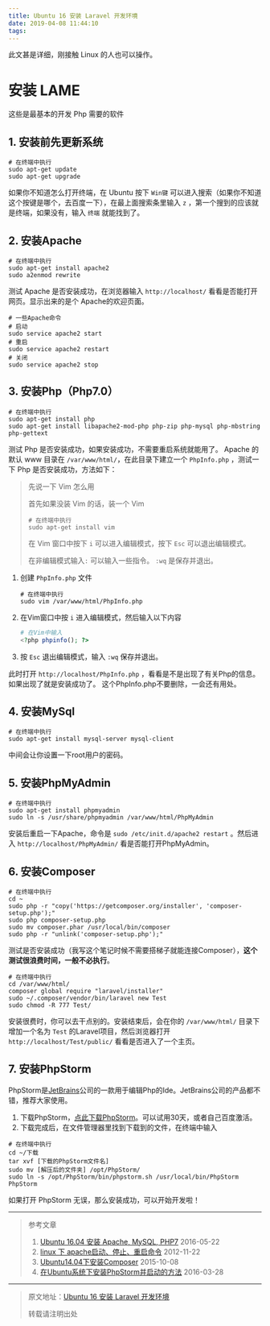 ```yaml
---
title: Ubuntu 16 安装 Laravel 开发环境
date: 2019-04-08 11:44:10
tags:
---
```


此文甚是详细，刚接触 Linux 的人也可以操作。

# 安装 LAME
这些是最基本的开发 Php 需要的软件

## 1. 安装前先更新系统

```shell
# 在终端中执行
sudo apt-get update
sudo apt-get upgrade
```
如果你不知道怎么打开终端，在 Ubuntu 按下 `Win键` 可以进入搜索（如果你不知道这个按键是哪个，去百度一下），在最上面搜索条里输入 `z` ，第一个搜到的应该就是终端，如果没有，输入 `终端` 就能找到了。

## 2. 安装Apache
```shell
# 在终端中执行
sudo apt-get install apache2
sudo a2enmod rewrite
```
测试 Apache 是否安装成功，在浏览器输入 `http://localhost/` 看看是否能打开网页。显示出来的是个 Apache的欢迎页面。
```shell
# 一些Apache命令
# 启动 
sudo service apache2 start
# 重启
sudo service apache2 restart
# 关闭 
sudo service apache2 stop
```
## 3. 安装Php（Php7.0）
```shell
# 在终端中执行
sudo apt-get install php
sudo apt-get install libapache2-mod-php php-zip php-mysql php-mbstring php-gettext
```
测试 Php 是否安装成功，如果安装成功，不需要重启系统就能用了。 Apache 的默认 www 目录在 `/var/www/html/`，在此目录下建立一个 `PhpInfo.php` ，测试一下 Php 是否安装成功，方法如下：
> 先说一下 Vim 怎么用
>
> 首先如果没装 Vim 的话，装一个 Vim
>
> ```shell
> # 在终端中执行
> sudo apt-get install vim
> ```
>
> 在 Vim 窗口中按下 `i` 可以进入编辑模式，按下 `Esc` 可以退出编辑模式。
>
> 在非编辑模式输入`:` 可以输入一些指令。 `:wq`  是保存并退出。
1. 创建 `PhpInfo.php` 文件

   ```shell
   # 在终端中执行
   sudo vim /var/www/html/PhpInfo.php
   ```

2. 在Vim窗口中按 `i` 进入编辑模式，然后输入以下内容

   ```php
   # 在Vim中输入
   <?php phpinfo(); ?>
   ```

3. 按 `Esc` 退出编辑模式，输入 `:wq` 保存并退出。

此时打开 `http://localhost/PhpInfo.php` ，看看是不是出现了有关Php的信息。如果出现了就是安装成功了。
这个PhpInfo.php不要删除，一会还有用处。
## 4. 安装MySql
```shell
# 在终端中执行
sudo apt-get install mysql-server mysql-client
```
中间会让你设置一下root用户的密码。
## 5. 安装PhpMyAdmin
```shell
# 在终端中执行
sudo apt-get install phpmyadmin
sudo ln -s /usr/share/phpmyadmin /var/www/html/PhpMyAdmin
```
安装后重启一下Apache，命令是 `sudo /etc/init.d/apache2 restart` 。然后进入 `http://localhost/PhpMyAdmin/` 看是否能打开PhpMyAdmin。
## 6. 安装Composer
```shell
# 在终端中执行
cd ~
sudo php -r "copy('https://getcomposer.org/installer', 'composer-setup.php');"
sudo php composer-setup.php
sudo mv composer.phar /usr/local/bin/composer
sudo php -r "unlink('composer-setup.php');"
```
测试是否安装成功（我写这个笔记时候不需要搭梯子就能连接Composer），**这个测试很浪费时间，一般不必执行**。
```shell
# 在终端中执行
cd /var/www/html/
composer global require "laravel/installer"
sudo ~/.composer/vendor/bin/laravel new Test
sudo chmod -R 777 Test/
```
安装很费时，你可以去干点别的。安装结束后，会在你的 `/var/www/html/` 目录下增加一个名为 `Test` 的Laravel项目，然后浏览器打开 `http://localhost/Test/public/` 看看是否进入了一个主页。
## 7. 安装PhpStorm
PhpStorm是[JetBrains](https://www.jetbrains.com/)公司的一款用于编辑Php的Ide。JetBrains公司的产品都不错，推荐大家使用。

1. 下载PhpStorm，[点此下载PhpStorm](https://www.jetbrains.com/phpstorm/download/#section=linux-version)。可以试用30天，或者自己百度激活。
2. 下载完成后，在文件管理器里找到下载到的文件，在终端中输入

```shell
# 在终端中执行
cd ~/下载
tar xvf [下载的PhpStorm文件名]
sudo mv [解压后的文件夹] /opt/PhpStorm/
sudo ln -s /opt/PhpStorm/bin/phpstorm.sh /usr/local/bin/PhpStorm
PhpStorm
```

如果打开 PhpStorm 无误，那么安装成功，可以开始开发啦！

***

> 参考文章
>
> 1. [Ubuntu 16.04 安装 Apache, MySQL, PHP7](https://www.cnblogs.com/2016xt/p/5517049.html) 2016-05-22
> 2. [linux 下 apache启动、停止、重启命令](http://blog.sina.com.cn/s/blog_70ac6bec01018mqs.html) 2012-11-22
> 3. [Ubuntu14.04下安装Composer](http://www.07net01.com/2015/10/938199.html) 2015-10-08
> 4. [在Ubuntu系统下安装PhpStorm并启动的方法](http://www.linuxdiyf.com/linux/19328.html) 2016-03-28

***

> 原文地址：[Ubuntu 16 安装 Laravel 开发环境](https://blog.mhcii.cn/blog/develop/install-laravel-on-ubuntu.html)
>
> 转载请注明出处


